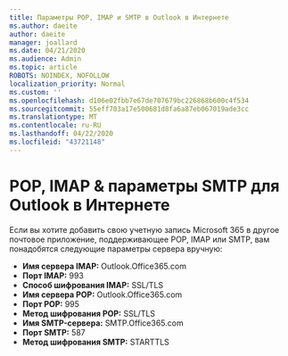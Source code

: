 ```yaml
---
title: Параметры POP, IMAP и SMTP в Outlook в Интернете
ms.author: daeite
author: daeite
manager: joallard
ms.date: 04/21/2020
ms.audience: Admin
ms.topic: article
ROBOTS: NOINDEX, NOFOLLOW
localization_priority: Normal
ms.custom: ''
ms.openlocfilehash: d106e02fbb7e67de707679bc226868b600c4f534
ms.sourcegitcommit: 55eff703a17e500681d8fa6a87eb067019ade3cc
ms.translationtype: MT
ms.contentlocale: ru-RU
ms.lasthandoff: 04/22/2020
ms.locfileid: "43721148"
---
```

# <a name="pop-imap--smtp-settings-for-outlook-on-the-web"></a>POP, IMAP & параметры SMTP для Outlook в Интернете

Если вы хотите добавить свою учетную запись Microsoft 365 в другое почтовое приложение, поддерживающее POP, IMAP или SMTP, вам понадобятся следующие параметры сервера вручную:
  
- **Имя сервера IMAP:** Outlook.Office365.com
- **Порт IMAP:** 993
- **Способ шифрования IMAP:** SSL/TLS
- **Имя сервера POP:** Outlook.Office365.com  
- **Порт POP:** 995  
- **Метод шифрования POP:** SSL/TLS  
- **Имя SMTP-сервера:** SMTP.Office365.com
- **Порт SMTP:** 587
- **Метод шифрования SMTP:** STARTTLS